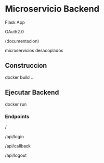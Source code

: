 # Microservicio Backend

Flask App

OAuth2.0

(documentacion)

microservicios desacoplados


## Construccion

docker build ...

## Ejecutar Backend 

docker run 


### Endpoints

/

/api/login

/api/callback

/api/logout
